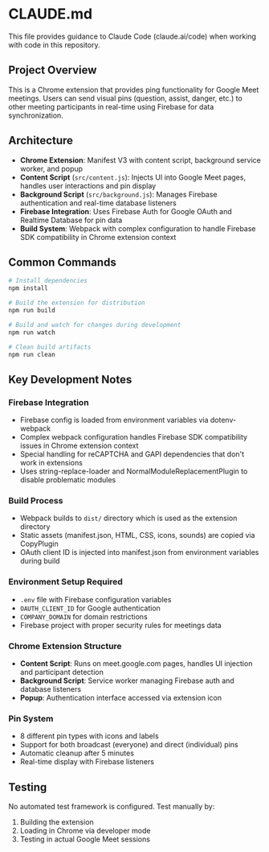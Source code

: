 # CLAUDE.md

This file provides guidance to Claude Code (claude.ai/code) when working with code in this repository.

## Project Overview

This is a Chrome extension that provides ping functionality for Google Meet meetings. Users can send visual pins (question, assist, danger, etc.) to other meeting participants in real-time using Firebase for data synchronization.

## Architecture

- **Chrome Extension**: Manifest V3 with content script, background service worker, and popup
- **Content Script** (`src/content.js`): Injects UI into Google Meet pages, handles user interactions and pin display
- **Background Script** (`src/background.js`): Manages Firebase authentication and real-time database listeners
- **Firebase Integration**: Uses Firebase Auth for Google OAuth and Realtime Database for pin data
- **Build System**: Webpack with complex configuration to handle Firebase SDK compatibility in Chrome extension context

## Common Commands

```bash
# Install dependencies
npm install

# Build the extension for distribution
npm run build

# Build and watch for changes during development
npm run watch

# Clean build artifacts
npm run clean
```

## Key Development Notes

### Firebase Integration
- Firebase config is loaded from environment variables via dotenv-webpack
- Complex webpack configuration handles Firebase SDK compatibility issues in Chrome extension context
- Special handling for reCAPTCHA and GAPI dependencies that don't work in extensions
- Uses string-replace-loader and NormalModuleReplacementPlugin to disable problematic modules

### Build Process
- Webpack builds to `dist/` directory which is used as the extension directory
- Static assets (manifest.json, HTML, CSS, icons, sounds) are copied via CopyPlugin
- OAuth client ID is injected into manifest.json from environment variables during build

### Environment Setup Required
- `.env` file with Firebase configuration variables
- `OAUTH_CLIENT_ID` for Google authentication
- `COMPANY_DOMAIN` for domain restrictions
- Firebase project with proper security rules for meetings data

### Chrome Extension Structure
- **Content Script**: Runs on meet.google.com pages, handles UI injection and participant detection
- **Background Script**: Service worker managing Firebase auth and database listeners
- **Popup**: Authentication interface accessed via extension icon

### Pin System
- 8 different pin types with icons and labels
- Support for both broadcast (everyone) and direct (individual) pins
- Automatic cleanup after 5 minutes
- Real-time display with Firebase listeners

## Testing
No automated test framework is configured. Test manually by:
1. Building the extension
2. Loading in Chrome via developer mode
3. Testing in actual Google Meet sessions